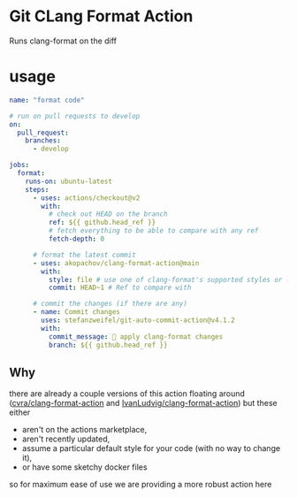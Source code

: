 # Git CLang Format Action

Runs clang-format on the diff

# usage

```yml
name: "format code"

# run on pull requests to develop
on:
  pull_request:
    branches:
      - develop

jobs:
  format:
    runs-on: ubuntu-latest
    steps:
      - uses: actions/checkout@v2
        with:
          # check out HEAD on the branch
          ref: ${{ github.head_ref }}
          # fetch everything to be able to compare with any ref
          fetch-depth: 0

      # format the latest commit
      - uses: akopachov/clang-format-action@main
        with:
          style: file # use one of clang-format's supported styles or leave this out to use the style in your .clang-format file
          commit: HEAD~1 # Ref to compare with

      # commit the changes (if there are any)
      - name: Commit changes
        uses: stefanzweifel/git-auto-commit-action@v4.1.2
        with:
          commit_message: 🎨 apply clang-format changes
          branch: ${{ github.head_ref }}
```

## Why

there are already a couple versions of this action floating around ([cvra/clang-format-action](https://github.com/cvra/clang-format-action) and [IvanLudvig/clang-format-action](https://github.com/IvanLudvig/clang-format-action)) but these either

- aren't on the actions marketplace,
- aren't recently updated,
- assume a particular default style for your code (with no way to change it),
- or have some sketchy docker files

so for maximum ease of use we are providing a more robust action here

